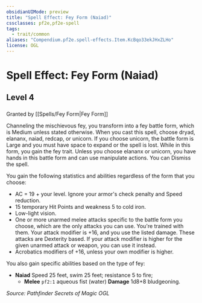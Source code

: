 ```yaml
---
obsidianUIMode: preview
title: "Spell Effect: Fey Form (Naiad)"
cssclasses: pf2e,pf2e-spell
tags:
  - trait/common
aliases: "Compendium.pf2e.spell-effects.Item.KcBqo33ekJHxZLHo"
license: OGL
---
```

# Spell Effect: Fey Form (Naiad)
## Level 4
### 






Granted by [[Spells/Fey Form|Fey Form]]

Channeling the mischievous fey, you transform into a fey battle form, which is Medium unless stated otherwise. When you cast this spell, choose dryad, elananx, naiad, redcap, or unicorn. If you choose unicorn, the battle form is Large and you must have space to expand or the spell is lost. While in this form, you gain the fey trait. Unless you choose elananx or unicorn, you have hands in this battle form and can use manipulate actions. You can Dismiss the spell.

You gain the following statistics and abilities regardless of the form that you choose:

*   AC = 19 + your level. Ignore your armor's check penalty and Speed reduction.
*   15 temporary Hit Points and weakness 5 to cold iron.
*   Low-light vision.
*   One or more unarmed melee attacks specific to the battle form you choose, which are the only attacks you can use. You're trained with them. Your attack modifier is +16, and you use the listed damage. These attacks are Dexterity based. If your attack modifier is higher for the given unarmed attack or weapon, you can use it instead.
*   Acrobatics modifiers of +16, unless your own modifier is higher.

You also gain specific abilities based on the type of fey:

*   **Naiad** Speed 25 feet, swim 25 feet; resistance 5 to fire;
    *   **Melee** `pf2:1` aqueous fist (water) **Damage** 1d8+8 bludgeoning.

*Source: Pathfinder Secrets of Magic*
*OGL*